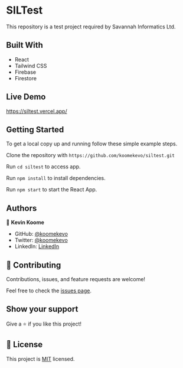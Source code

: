# SILTest

This repository is a test project required by Savannah Informatics Ltd.

## Built With

- React
- Tailwind CSS
- Firebase
- Firestore

## Live Demo

https://siltest.vercel.app/

## Getting Started

To get a local copy up and running follow these simple example steps.

Clone the repository with `https://github.com/koomekevo/siltest.git`

Run `cd siltest` to access app.

Run `npm install` to install dependencies.

Run `npm start` to start the React App.

## Authors

👤 **Kevin Koome**

- GitHub: [@koomekevo](https://github.com/koomekevo)
- Twitter: [@koomekevo](https://twitter.com/koomekevo)
- LinkedIn: [LinkedIn](https://ke.linkedin.com/in/kevin-koome-aab84186)

## 🤝 Contributing

Contributions, issues, and feature requests are welcome!

Feel free to check the [issues page](../../issues/).

## Show your support

Give a ⭐️ if you like this project!

## 📝 License

This project is [MIT](https://www.mit.edu/~amini/LICENSE.md) licensed.

